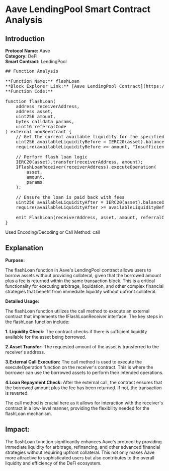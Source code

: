 # Aave LendingPool Smart Contract Analysis

## Introduction

**Protocol Name:** Aave  
**Category:** DeFi  
**Smart Contract:** LendingPool
<pre>
## Function Analysis

**Function Name:** flashLoan  
**Block Explorer Link:** [Aave LendingPool Contract](https://etherscan.io/address/0x7d2d5b5d91a18f18eb907d548bfd5d0c66328d59#code)  
**Function Code:**

function flashLoan(
    address receiverAddress,
    address asset,
    uint256 amount,
    bytes calldata params,
    uint16 referralCode
) external nonReentrant {
    // Get the current available liquidity for the specified asset
    uint256 availableLiquidityBefore = IERC20(asset).balanceOf(address(this));
    require(availableLiquidityBefore >= amount, "Insufficient liquidity");

    // Perform flash loan logic
    IERC20(asset).transfer(receiverAddress, amount);
    IFlashLoanReceiver(receiverAddress).executeOperation(
        asset,
        amount,
        params
    );

    // Ensure the loan is paid back with fees
    uint256 availableLiquidityAfter = IERC20(asset).balanceOf(address(this));
    require(availableLiquidityAfter >= availableLiquidityBefore, "Loan not repaid");

    emit FlashLoan(receiverAddress, asset, amount, referralCode);
} </pre>

Used Encoding/Decoding or Call Method: call

## Explanation
**Purpose:**

The flashLoan function in Aave's LendingPool contract allows users to borrow assets without providing collateral, given that the borrowed amount plus a fee is returned within the same transaction block. This is a critical functionality for executing arbitrage, liquidation, and other complex financial strategies that benefit from immediate liquidity without upfront collateral.

**Detailed Usage:**

The flashLoan function utilizes the call method to execute an external contract that implements the IFlashLoanReceiver interface. The key steps in the flashLoan function include:

      
**1. Liquidity Check:**                                                           The contract checks if there is sufficient liquidity available for the asset being borrowed.

**2.Asset Transfer:** The requested amount of the asset is transferred to the receiver's address.

**3.External Call Execution:** The call method is used to execute the executeOperation function on the receiver's contract. This is where the borrower can use the borrowed assets to perform their intended operations.

**4.Loan Repayment Check:** After the external call, the contract ensures that the borrowed amount plus the fee has been returned. If not, the transaction is reverted.

The call method is crucial here as it allows for interaction with the receiver's contract in a low-level manner, providing the flexibility needed for the flashLoan mechanism.

## Impact:
The flashLoan function significantly enhances Aave's protocol by providing immediate liquidity for arbitrage, refinancing, and other advanced financial strategies without requiring upfront collateral. This not only makes Aave more attractive to sophisticated users but also contributes to the overall liquidity and efficiency of the DeFi ecosystem.

